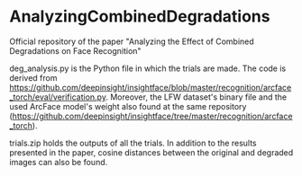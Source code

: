 # AnalyzingCombinedDegradations
Official repository of the paper "Analyzing the Effect of Combined Degradations on Face Recognition"

deg_analysis.py is the Python file in which the trials are made. The code is derived from https://github.com/deepinsight/insightface/blob/master/recognition/arcface_torch/eval/verification.py. Moreover, the LFW dataset's binary file and the used ArcFace model's weight also found at the same repository (https://github.com/deepinsight/insightface/tree/master/recognition/arcface_torch).

trials.zip holds the outputs of all the trials. In addition to the results presented in the paper, cosine distances between the original and degraded images can also be found.
